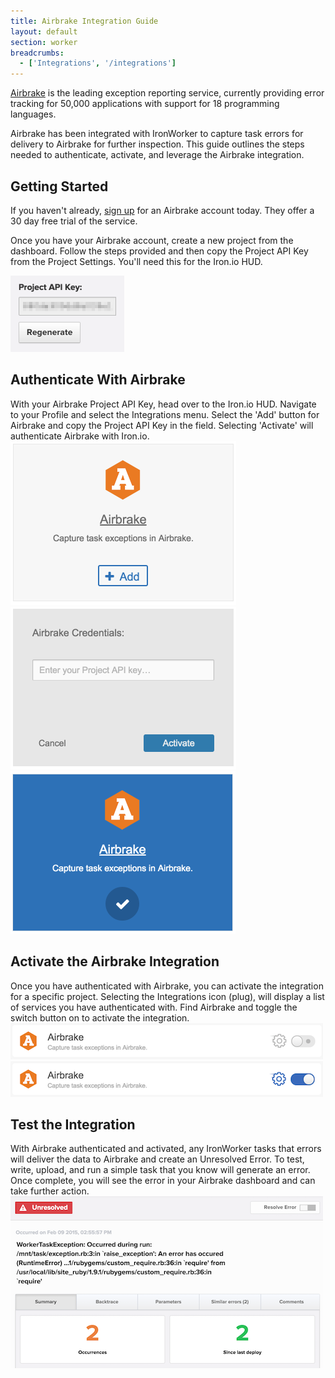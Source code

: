 ```yaml
---
title: Airbrake Integration Guide
layout: default
section: worker
breadcrumbs:
  - ['Integrations', '/integrations']
---
```


<a href="http://www.airbrake.io">Airbrake</a> is the leading exception reporting service, currently providing error tracking for 50,000 applications with support for 18 programming languages.

Airbrake has been integrated with IronWorker to capture task errors for delivery to Airbrake for further inspection. This guide outlines the steps needed to authenticate, activate, and leverage the Airbrake integration.

<h2 id="start">Getting Started</h2>
If you haven't already, <a href="https://airbrake.io/account/new">sign up</a> for an Airbrake account today. They offer a 30 day free trial of the service.

Once you have your Airbrake account, create a new project from the dashboard. Follow the steps provided and then copy the Project API Key from the Project Settings. You'll need this for the Iron.io HUD.

<img src="/images/worker/integrations/airbrake_token.png" alt="Airbrake API Key">

<h2 id="auth">Authenticate With Airbrake</h2>
With your Airbrake Project API Key, head over to the Iron.io HUD. Navigate to your Profile and select the Integrations menu. Select the 'Add' button for Airbrake and copy the Project API Key in the field. Selecting 'Activate' will authenticate Airbrake with Iron.io.

<img src="/images/worker/integrations/airbrake_auth1.png" alt="Airbrake Auth">
<img src="/images/worker/integrations/airbrake_auth2.png" alt="Airbrake Auth">
<img src="/images/worker/integrations/airbrake_auth3.png" alt="Airbrake Auth">

<h2 id="activate">Activate the Airbrake Integration</h2>
Once you have authenticated with Airbrake, you can activate the integration for a specific project. Selecting the Integrations icon (plug), will display a list of services you have authenticated with. Find Airbrake and toggle the switch button on to activate the integration.

<img src="/images/worker/integrations/airbrake_activation1.png" alt="Airbrake Activation">
<img src="/images/worker/integrations/airbrake_activation2.png" alt="Airbrake Activation">

<h2 id="Test">Test the Integration</h2>
With Airbrake authenticated and activated, any IronWorker tasks that errors will deliver the data to Airbrake and create an Unresolved Error. To test, write, upload, and run a simple task that you know will generate an error. Once complete, you will see the error in your Airbrake dashboard and can take further action.

<img src="/images/worker/integrations/airbrake_exception.png" alt="Airbrake Exception">

